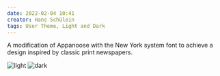 ```yaml
---
date: 2022-02-04 10:41
creator: Hans Schülein
tags: User Theme, Light and Dark
---
```


A modification of Appanoose with the New York system font to achieve a design inspired by classic print newspapers.

![light](/Druckpresse/Druckpresse-light.png)
![dark](/Druckpresse/Druckpresse-dark.png)